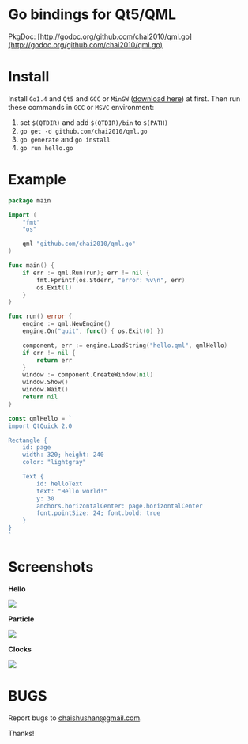 Go bindings for Qt5/QML
=======================

PkgDoc: [http://godoc.org/github.com/chai2010/qml.go](http://godoc.org/github.com/chai2010/qml.go)

Install
=======

Install `Go1.4` and `Qt5` and `GCC` or `MinGW` ([download here](http://tdm-gcc.tdragon.net/download)) at first.
Then run these commands in `GCC` or `MSVC` environment:

1. set `$(QTDIR)` and add `$(QTDIR)/bin` to `$(PATH)` 
2. `go get -d github.com/chai2010/qml.go`
3. `go generate` and `go install`
4. `go run hello.go`

Example
=======

```Go
package main

import (
	"fmt"
	"os"

	qml "github.com/chai2010/qml.go"
)

func main() {
	if err := qml.Run(run); err != nil {
		fmt.Fprintf(os.Stderr, "error: %v\n", err)
		os.Exit(1)
	}
}

func run() error {
	engine := qml.NewEngine()
	engine.On("quit", func() { os.Exit(0) })

	component, err := engine.LoadString("hello.qml", qmlHello)
	if err != nil {
		return err
	}
	window := component.CreateWindow(nil)
	window.Show()
	window.Wait()
	return nil
}

const qmlHello = `
import QtQuick 2.0

Rectangle {
	id: page
	width: 320; height: 240
	color: "lightgray"

	Text {
		id: helloText
		text: "Hello world!"
		y: 30
		anchors.horizontalCenter: page.horizontalCenter
		font.pointSize: 24; font.bold: true
	}
}
`
```

Screenshots
===========

**Hello**

[![](https://raw.githubusercontent.com/chai2010/qml.go/master/screenshot/windows/hello.jpg)](https://github.com/chai2010/qml.go/blob/master/examples/hello/main.go)

**Particle**

[![](https://raw.githubusercontent.com/chai2010/qml.go/master/screenshot/windows/particle.jpg)](https://github.com/chai2010/qml.go/blob/master/examples/particle/main.go)

**Clocks**

[![](https://raw.githubusercontent.com/chai2010/qml.go/master/screenshot/windows/clocks.png)](https://github.com/chai2010/qml.go/blob/master/examples/clocks/main.go)

BUGS
====

Report bugs to <chaishushan@gmail.com>.

Thanks!
